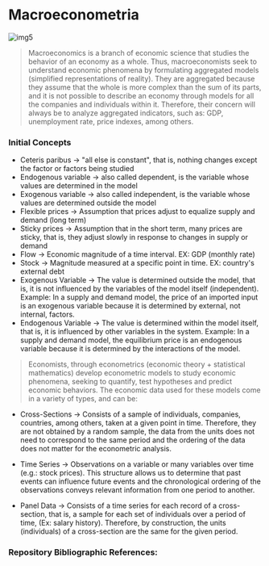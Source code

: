 # Macroeconometria

![img5](https://github.com/user-attachments/assets/3cba2325-c512-44c1-a413-5127a8e5e9b8)

> Macroeconomics is a branch of economic science that studies the behavior of an economy as a whole. Thus, macroeconomists seek to understand economic phenomena by formulating aggregated models (simplified representations of reality). They are aggregated because they assume that the whole is more complex than the sum of its parts, and it is not possible to describe an economy through models for all the companies and individuals within it. Therefore, their concern will always be to analyze aggregated indicators, such as: GDP, unemployment rate, price indexes, among others.

### Initial Concepts
- Ceteris paribus -> "all else is constant", that is, nothing changes except the factor or factors being studied
- Endogenous variable -> also called dependent, is the variable whose values ​​are determined in the model
- Exogenous variable -> also called independent, is the variable whose values ​​are determined outside the model
- Flexible prices -> Assumption that prices adjust to equalize supply and demand (long term)
- Sticky prices -> Assumption that in the short term, many prices are sticky, that is, they adjust slowly in response to changes in supply or demand
- Flow -> Economic magnitude of a time interval. EX: GDP (monthly rate)
- Stock -> Magnitude measured at a specific point in time. EX: country's external debt
- Exogenous Variable -> The value is determined outside the model, that is, it is not influenced by the variables of the model itself (independent). Example: In a supply and demand model, the price of an imported input is an exogenous variable because it is determined by external, not internal, factors.
- Endogenous Variable -> The value is determined within the model itself, that is, it is influenced by other variables in the system. Example: In a supply and demand model, the equilibrium price is an endogenous variable because it is determined by the interactions of the model.
  
> Economists, through econometrics (economic theory + statistical mathematics) develop econometric models to study economic phenomena, seeking to quantify, test hypotheses and predict economic behaviors. The economic data used for these models come in a variety of types, and can be:

- Cross-Sections -> Consists of a sample of individuals, companies, countries, among others, taken at a given point in time. Therefore, they are not obtained by a random sample, the data from the units does not need to correspond to the same period and the ordering of the data does not matter for the econometric analysis.

- Time Series -> Observations on a variable or many variables over time (e.g.: stock prices). This structure allows us to determine that past events can influence future events and the chronological ordering of the observations conveys relevant information from one period to another.

- Panel Data -> Consists of a time series for each record of a cross-section, that is, a sample for each set of individuals over a period of time, (Ex: salary history). Therefore, by construction, the units (individuals) of a cross-section are the same for the given period.

### Repository Bibliographic References:
